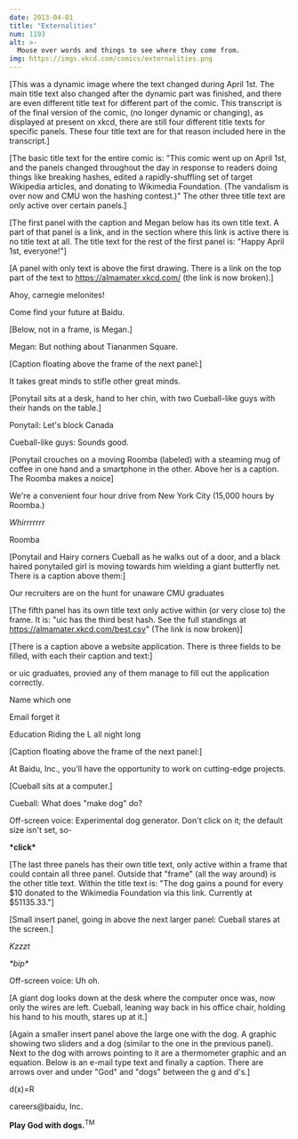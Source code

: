 ```yaml
---
date: 2013-04-01
title: "Externalities"
num: 1193
alt: >-
  Mouse over words and things to see where they come from.
img: https://imgs.xkcd.com/comics/externalities.png
---
```

[This was a dynamic image where the text changed during April 1st. The main title text also changed after the dynamic part was finished, and there are even different title text for different part of the comic. This transcript is of the final version of the comic, (no longer dynamic or changing), as displayed at present on xkcd, there are still four different title texts for specific panels. These four title text are for that reason included here in the transcript.]

[The basic title text for the entire comic is: "This comic went up on April 1st, and the panels changed throughout the day in response to readers doing things like breaking hashes, edited a rapidly-shuffling set of target Wikipedia articles, and donating to Wikimedia Foundation. (The vandalism is over now and CMU won the hashing contest.)" The other three title text are only active over certain panels.]

[The first panel with the caption and Megan below has its own title text. A part of that panel is a link, and in the section where this link is active there is no title text at all. The title text for the rest of the first panel is: "Happy April 1st, everyone!"]

[A panel with only text is above the first drawing. There is a link on the top part of the text to https://almamater.xkcd.com/ (the link is now broken).]

Ahoy, carnegie melonites!



Come find your future at Baidu.

[Below, not in a frame, is Megan.]

Megan: But nothing about Tiananmen Square.

[Caption floating above the frame of the next panel:]

It takes great minds to stifle other great minds.

[Ponytail sits at a desk, hand to her chin, with two Cueball-like guys with their hands on the table.]

Ponytail: Let's block Canada

Cueball-like guys: Sounds good.

[Ponytail crouches on a moving Roomba (labeled) with a steaming mug of coffee in one hand and a smartphone in the other. Above her is a caption. The Roomba makes a noice]

We're a convenient four hour drive from New York City (15,000 hours by Roomba.)

*Whirrrrrrr*

Roomba

[Ponytail and Hairy corners Cueball as he walks out of a door, and a black haired ponytailed girl is moving towards him wielding a giant butterfly net. There is a caption above them:]

Our recruiters are on the hunt for unaware CMU graduates

[The fifth panel has its own title text only active within (or very close to) the frame. It is: "uic has the third best hash. See the full standings at https://almamater.xkcd.com/best.csv" (The link is now broken)]

[There is a caption above a website application. There is three fields to be filled, with each their caption and text:]

or uic graduates, provied any of them manage to fill out the application correctly.

Name which one

Email forget it

Education Riding the L all night long

[Caption floating above the frame of the next panel:]

At Baidu, Inc., you'll have the opportunity to work on cutting-edge projects.

[Cueball sits at a computer.]

Cueball: What does "make dog" do?

Off-screen voice: Experimental dog generator. Don't click on it; the default size isn't set, so-

**\*click\***

[The last three panels has their own title text, only active within a frame that could contain all three panel. Outside that "frame" (all the way around) is the other title text. Within the title text is: "The dog gains a pound for every $10 donated to the Wikimedia Foundation via this link. Currently at $51135.33."]

[Small insert panel, going in above the next larger panel: Cueball stares at the screen.]

*Kzzzt*

*\*bip\**

Off-screen voice: Uh oh.

[A giant dog looks down at the desk where the computer once was, now only the wires are left. Cueball, leaning way back in his office chair, holding his hand to his mouth, stares up at it.]

[Again a smaller insert panel above the large one with the dog. A graphic showing two sliders and a dog (similar to the one in the previous panel). Next to the dog with arrows pointing to it are a thermometer graphic and an equation. Below is an e-mail type text and finally a caption. There are arrows over and under "God" and "dogs" between the g and d's.]

d(x)=R

careers@baidu, Inc.

**Play God with dogs.**<sup>TM</sup>